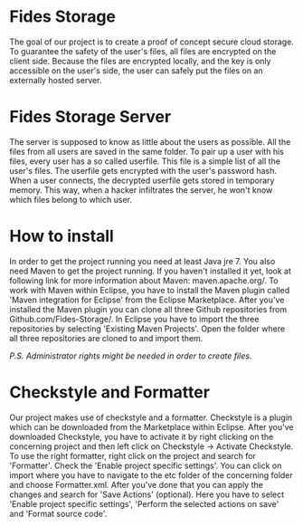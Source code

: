 Fides Storage
======
The goal of our project is to create a proof of concept secure cloud storage.
To guarantee the safety of the user's files, all files are encrypted on the client side. Because the files are encrypted locally, and the key is only accessible on the user's side, the user can safely put the files on an externally hosted server.

Fides Storage Server
======
The server is supposed to know as little about the users as possible. All the files from all users are saved in the same folder. To pair up a user with his files, every user has a so called userfile. This file is a simple list of all the user's files. The userfile gets encrypted with the user's password hash. When a user connects, the decrypted userfile gets stored in temporary memory. This way, when a hacker infiltrates the server, he won't know which files belong to which user.

How to install
======
In order to get the project running you need at least Java jre 7. You also need Maven to get the project running. If you haven't installed it yet, look at following link for more information about Maven: maven.apache.org/. To work with Maven within Eclipse, you have to install the Maven plugin called 'Maven integration for Eclipse' from the Eclipse Marketplace. After you've installed the Maven plugin you can clone all three Github repositories from Github.com/Fides-Storage/. In Eclipse you have to import the three repositories by selecting 'Existing Maven Projects'. Open the folder where all three repositories are cloned to and import them.

<i>P.S. Administrator rights might be needed in order to create files.</i>

Checkstyle and Formatter
======
Our project makes use of checkstyle and a formatter. Checkstyle is a plugin which can be downloaded from the Marketplace within Eclipse. After you've downloaded Checkstyle, you have to activate it by right clicking on the concerning project and then left click on Checkstyle -> Activate Checkstyle. To use the right formatter, right click on the project and search for 'Formatter'. Check the 'Enable project specific settings'. You can click on import where you have to navigate to the etc folder of the concerning folder and choose Formatter.xml. After you've done that you can apply the changes and search for 'Save Actions' (optional). Here you have to select 'Enable project specific settings', 'Perform the selected actions on save' and 'Format source code'.


